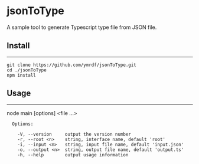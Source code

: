 # jsonToType
A sample tool to generate Typescript type file from JSON file.

## Install
---

```
git clone https://github.com/ymrdf/jsonToType.git
cd ./jsonToType
npm install
```
## Usage
---

node main [options] <file ...>

```
  Options:

    -V, --version     output the version number
    -r, --root <n>    string, interface name, default 'root'
    -i, --input <n>   string, input file name, default 'input.json'
    -o, --output <n>  string, output file name, default 'output.ts'
    -h, --help        output usage information
```


